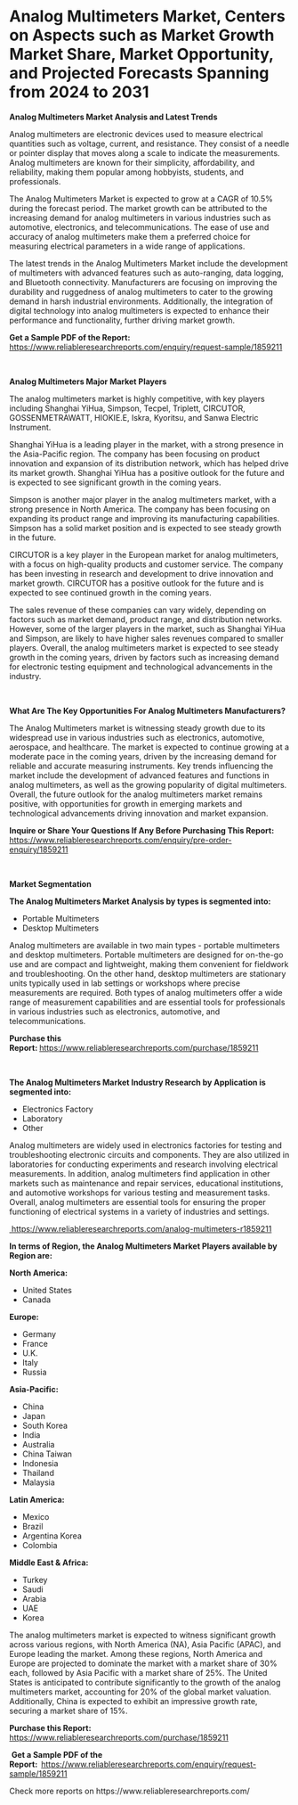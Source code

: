 <p><h1>Analog Multimeters Market, Centers on Aspects such as Market Growth Market Share, Market Opportunity, and Projected Forecasts Spanning from 2024 to 2031</h1></p><p><strong>Analog Multimeters Market Analysis and Latest Trends</strong></p>
<p><p>Analog multimeters are electronic devices used to measure electrical quantities such as voltage, current, and resistance. They consist of a needle or pointer display that moves along a scale to indicate the measurements. Analog multimeters are known for their simplicity, affordability, and reliability, making them popular among hobbyists, students, and professionals.</p><p>The Analog Multimeters Market is expected to grow at a CAGR of 10.5% during the forecast period. The market growth can be attributed to the increasing demand for analog multimeters in various industries such as automotive, electronics, and telecommunications. The ease of use and accuracy of analog multimeters make them a preferred choice for measuring electrical parameters in a wide range of applications.</p><p>The latest trends in the Analog Multimeters Market include the development of multimeters with advanced features such as auto-ranging, data logging, and Bluetooth connectivity. Manufacturers are focusing on improving the durability and ruggedness of analog multimeters to cater to the growing demand in harsh industrial environments. Additionally, the integration of digital technology into analog multimeters is expected to enhance their performance and functionality, further driving market growth.</p></p>
<p><strong>Get a Sample PDF of the Report:&nbsp;</strong> <a href="https://www.reliableresearchreports.com/enquiry/request-sample/1859211">https://www.reliableresearchreports.com/enquiry/request-sample/1859211</a></p>
<p>&nbsp;</p>
<p><strong>Analog Multimeters Major Market Players</strong></p>
<p><p>The analog multimeters market is highly competitive, with key players including Shanghai YiHua, Simpson, Tecpel, Triplett, CIRCUTOR, GOSSENMETRAWATT, HIOKIE.E, Iskra, Kyoritsu, and Sanwa Electric Instrument.</p><p>Shanghai YiHua is a leading player in the market, with a strong presence in the Asia-Pacific region. The company has been focusing on product innovation and expansion of its distribution network, which has helped drive its market growth. Shanghai YiHua has a positive outlook for the future and is expected to see significant growth in the coming years.</p><p>Simpson is another major player in the analog multimeters market, with a strong presence in North America. The company has been focusing on expanding its product range and improving its manufacturing capabilities. Simpson has a solid market position and is expected to see steady growth in the future.</p><p>CIRCUTOR is a key player in the European market for analog multimeters, with a focus on high-quality products and customer service. The company has been investing in research and development to drive innovation and market growth. CIRCUTOR has a positive outlook for the future and is expected to see continued growth in the coming years.</p><p>The sales revenue of these companies can vary widely, depending on factors such as market demand, product range, and distribution networks. However, some of the larger players in the market, such as Shanghai YiHua and Simpson, are likely to have higher sales revenues compared to smaller players. Overall, the analog multimeters market is expected to see steady growth in the coming years, driven by factors such as increasing demand for electronic testing equipment and technological advancements in the industry.</p></p>
<p>&nbsp;</p>
<p><strong>What Are The Key Opportunities For Analog Multimeters Manufacturers?</strong></p>
<p><p>The Analog Multimeters market is witnessing steady growth due to its widespread use in various industries such as electronics, automotive, aerospace, and healthcare. The market is expected to continue growing at a moderate pace in the coming years, driven by the increasing demand for reliable and accurate measuring instruments. Key trends influencing the market include the development of advanced features and functions in analog multimeters, as well as the growing popularity of digital multimeters. Overall, the future outlook for the analog multimeters market remains positive, with opportunities for growth in emerging markets and technological advancements driving innovation and market expansion.</p></p>
<p><strong>Inquire or Share Your Questions If Any Before Purchasing This Report:</strong> <a href="https://www.reliableresearchreports.com/enquiry/pre-order-enquiry/1859211">https://www.reliableresearchreports.com/enquiry/pre-order-enquiry/1859211</a></p>
<p>&nbsp;</p>
<p><strong>Market Segmentation</strong></p>
<p><strong>The Analog Multimeters Market Analysis by types is segmented into:</strong></p>
<p><ul><li>Portable Multimeters</li><li>Desktop Multimeters</li></ul></p>
<p><p>Analog multimeters are available in two main types - portable multimeters and desktop multimeters. Portable multimeters are designed for on-the-go use and are compact and lightweight, making them convenient for fieldwork and troubleshooting. On the other hand, desktop multimeters are stationary units typically used in lab settings or workshops where precise measurements are required. Both types of analog multimeters offer a wide range of measurement capabilities and are essential tools for professionals in various industries such as electronics, automotive, and telecommunications.</p></p>
<p><strong>Purchase this Report:&nbsp;</strong><a href="https://www.reliableresearchreports.com/purchase/1859211">https://www.reliableresearchreports.com/purchase/1859211</a></p>
<p>&nbsp;</p>
<p><strong>The Analog Multimeters Market Industry Research by Application is segmented into:</strong></p>
<p><ul><li>Electronics Factory</li><li>Laboratory</li><li>Other</li></ul></p>
<p><p>Analog multimeters are widely used in electronics factories for testing and troubleshooting electronic circuits and components. They are also utilized in laboratories for conducting experiments and research involving electrical measurements. In addition, analog multimeters find application in other markets such as maintenance and repair services, educational institutions, and automotive workshops for various testing and measurement tasks. Overall, analog multimeters are essential tools for ensuring the proper functioning of electrical systems in a variety of industries and settings.</p></p>
<p><a href="https://www.reliableresearchreports.com/analog-multimeters-r1859211">&nbsp;https://www.reliableresearchreports.com/analog-multimeters-r1859211</a></p>
<p><strong>In terms of Region, the Analog Multimeters Market Players available by Region are:</strong></p>
<p>
    <p> <strong> North America: </strong>
        <ul>
            <li>United States</li>
            <li>Canada</li>
        </ul>
        </p> 
    <p> <strong> Europe: </strong>
        <ul>
            <li>Germany</li>
            <li>France</li>
            <li>U.K.</li>
            <li>Italy</li>
            <li>Russia</li>
        </ul>
        </p> 
    <p> <strong> Asia-Pacific: </strong>
        <ul>
            <li>China</li>
            <li>Japan</li>
            <li>South Korea</li>
            <li>India</li>
            <li>Australia</li>
            <li>China Taiwan</li>
            <li>Indonesia</li>
            <li>Thailand</li>
            <li>Malaysia</li>
        </ul>
        </p> 
    <p> <strong> Latin America: </strong>
        <ul>
            <li>Mexico</li>
            <li>Brazil</li>
            <li>Argentina Korea</li>
            <li>Colombia</li>
        </ul>
        </p> 
    <p> <strong> Middle East & Africa: </strong>
        <ul>
            <li>Turkey</li>
            <li>Saudi</li>
            <li>Arabia</li>
            <li>UAE</li>
            <li>Korea</li>
        </ul>
    </p>
    </p>
<p><p>The analog multimeters market is expected to witness significant growth across various regions, with North America (NA), Asia Pacific (APAC), and Europe leading the market. Among these regions, North America and Europe are projected to dominate the market with a market share of 30% each, followed by Asia Pacific with a market share of 25%. The United States is anticipated to contribute significantly to the growth of the analog multimeters market, accounting for 20% of the global market valuation. Additionally, China is expected to exhibit an impressive growth rate, securing a market share of 15%.</p></p>
<p><strong>Purchase this Report: </strong><a href="https://www.reliableresearchreports.com/purchase/1859211">https://www.reliableresearchreports.com/purchase/1859211</a></p>
<p>&nbsp;<strong>Get a Sample PDF of the Report:&nbsp;&nbsp;</strong><a href="https://www.reliableresearchreports.com/enquiry/request-sample/1859211">https://www.reliableresearchreports.com/enquiry/request-sample/1859211</a></p>
<p><strong></strong></p>
<p>Check more reports on https://www.reliableresearchreports.com/</p>